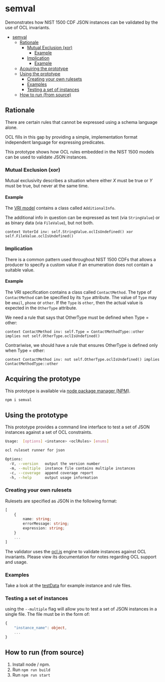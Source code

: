# semval

Demonstrates how NIST 1500 CDF JSON instances can be validated by the use of OCL invariants.

<!-- TOC -->

- [semval](#semval)
    - [Rationale](#rationale)
        - [Mutual Exclusion (xor)](#mutual-exclusion-xor)
            - [Example](#example)
        - [Implication](#implication)
            - [Example](#example-1)
    - [Acquiring the prototype](#acquiring-the-prototype)
    - [Using the prototype](#using-the-prototype)
        - [Creating your own rulesets](#creating-your-own-rulesets)
        - [Examples](#examples)
        - [Testing a set of instances](#testing-a-set-of-instances)
    - [How to run (from source)](#how-to-run-from-source)

<!-- /TOC -->

## Rationale

There are certain rules that cannot be expressed using a schema language alone.

OCL fills in this gap by providing a simple, implementation format independent language for expressing predicates.

This prototype shows how OCL rules embedded in the NIST 1500 models can be used to validate JSON instances.

### Mutual Exclusion (xor)

Mutual exclusivity describes a situation where either *X* must be true or *Y* must be true, but never at the same time.

#### Example

The [VRI model](https://github.com/usnistgov/VoterRecordsInterchange/blob/master/VRI_UML_Documentation.md) contains a class called `AdditionalInfo`.

The additional info in question can be expressed as text (via `StringValue`) or as binary data (via `FileValue`), but not both.

```ocl
context VoterId inv: self.StringValue.oclIsUndefined() xor self.FileValue.oclIsUndefined()
```

### Implication

There is a common pattern used throughout NIST 1500 CDFs that allows a producer to specify a custom value if an enumeration does not contain a suitable value.

#### Example

The VRI specification contains a class called `ContactMethod`. The type of `ContactMethod` can be specified by its `Type` attribute. The value of `Type` may be `email`, `phone` or `other`. If the `Type` is `other`, then the actual value is expected in the `OtherType` attribute.

We need a rule that says that OtherType must be defined when Type = other:

```ocl
context ContactMethod inv: self.Type = ContactMethodType::other implies not self.OtherType.oclIsUndefined()
```

Contrariwise, we should have a rule that ensures OtherType is defined only when Type = other:

```ocl
context ContactMethod inv: not self.OtherType.oclIsUndefined() implies ContactMethodType::other
```

## Acquiring the prototype

This prototype is available via [node package manager (NPM)](https://www.npmjs.com/package/semval).

```sh
npm i semval
```

## Using the prototype

This prototype provides a command line interface to test a set of JSON instances against a set of OCL constraints.

```sh
Usage:  [options] <instance> <oclRules> [enums]

ocl ruleset runner for json

Options:
  -V, --version   output the version number
  -m, --multiple  instance file contains multiple instances
  -c, --coverage  append coverage report
  -h, --help      output usage information
```

### Creating your own rulesets

Rulesets are specified as JSON in the following format:

```typescript
[
    {
        name: string;
        errorMessage: string;
        expression: string;
    }
    ...
]
```

The validator uses the [ocl.js](https://github.com/SteKoe/ocl.js) engine to validate instances against OCL invariants. Please view its documentation for notes regarding OCL support and usage.

### Examples

Take a look at the [testData](./testData) for example instance and rule files.

### Testing a set of instances

using the `--multiple` flag will allow you to test a set of JSON instances in a single file. The file must be in the form of:

```typescript
{
    "instance_name": object,
    ...
}
```

## How to run (from source)

1. Install node / npm.
2. Run `npm run build`
3. Run `npm run start`
